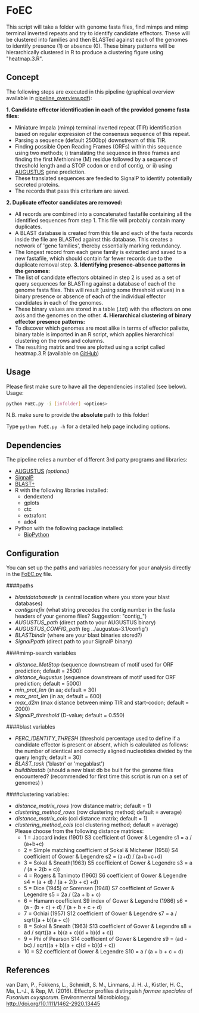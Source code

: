 # FoEC
This script will take a folder with genome fasta files, find mimps and mimp terminal inverted repeats and try to identify candidate effectors. These will be clustered into families and then BLASTed against each of the genomes to identify presence (1) or absence (0). These binary patterns will be hierarchically clustered in R to produce a clustering figure using "heatmap.3.R".

## Concept
The following steps are executed in this pipeline (graphical overview available in [pipeline_overview.pdf](pipeline_overview.pdf)):

**1. Candidate effector identification in each of the provided genome fasta files:**
  * Miniature Impala (mimp) terminal inverted repeat (TIR) identification based on regular expression of the consensus sequence of this repeat.
  * Parsing a sequence (default 2500bp) downstream of this TIR.
  * Finding possible Open Reading Frames (ORFs) within this sequence using two methods; i) translating the sequence in three frames and finding the first Methionine (M) residue followed by a sequence of threshold length and a STOP codon or end of contig, or ii) using [AUGUSTUS](http://bioinf.uni-greifswald.de/augustus/) gene prediction. 
  * These translated sequences are feeded to SignalP to identify potentially secreted proteins.
  * The records that pass this criterium are saved.

**2. Duplicate effector candidates are removed:**
  * All records are combined into a concatenated fastafile containing all the identified sequences from step 1. This file will probably contain many duplicates.
  * A BLAST database is created from this file and each of the fasta records inside the file are BLASTed against this database. This creates a network of 'gene families', thereby essentially marking redundancy.
  * The longest record from each gene family is extracted and saved to a new fastafile, which should contain far fewer records due to the duplicate removal step.
**3. Identifying presence-absence patterns in the genomes:**
  * The list of candidate effectors obtained in step 2 is used as a set of query sequences for BLASTing against a database of each of the genome fasta files. This will result (using some threshold values) in a binary presence or absence of each of the individual effector candidates in each of the genomes.
  * These binary values are stored in a table (.txt) with the effectors on one axis and the genomes on the other.
**4. Hierarchical clustering of binary effector presence patterns:**
  * To discover which genomes are most alike in terms of effector pallette, binary table is imported in an R script, which applies hierarchical clustering on the rows and columns.
  * The resulting matrix and tree are plotted using a script called heatmap.3.R (available on [GitHub](https://gist.github.com/nachocab/3853004))

## Usage
Please first make sure to have all the dependencies installed (see below).
Usage: 
```bash
python FoEC.py -i [infolder] <options>
```
N.B. make sure to provide the **absolute** path to this folder!

Type `python FoEC.py -h` for a detailed help page including options.

## Dependencies
The pipeline relies a number of different 3rd party programs and libraries:
* [AUGUSTUS](http://bioinf.uni-greifswald.de/augustus/) *(optional)*
* [SignalP](http://www.cbs.dtu.dk/cgi-bin/nph-sw_request?signalp)
* [BLAST+](https://blast.ncbi.nlm.nih.gov/Blast.cgi?PAGE_TYPE=BlastDocs&DOC_TYPE=Download)
* R with the following libraries installed:
  * dendextend
  * gplots
  * ctc
  * extrafont
  * ade4
* Python with the following package installed:
  * [BioPython](http://biopython.org/wiki/Download)

## Configuration
You can set up the paths and variables necessary for your analysis directly in the [FoEC.py](FoEC.py) file.

####paths
* *blastdatabasedir* (a central location where you store your blast databases)
* *contigprefix* (what string precedes the contig number in the fasta headers of your genome files? Suggestion: "contig_")
* *AUGUSTUS_path* (direct path to your AUGUSTUS binary)
* *AUGUSTUS_CONFIG_path* (eg ../augustus-3.1/config')
* *BLASTbindir* (where are your blast binaries stored?)
* *SignalPpath* (direct path to your SignalP binary)

####mimp-search variables
* *distance_MetStop* (sequence downstream of motif used for ORF prediction; default = 2500)
* *distance_Augustus* (sequence downstream of motif used for ORF prediction; default = 5000)
* *min_prot_len* (in aa; default = 30)
* *max_prot_len* (in aa; default = 600)
* *max_d2m* (max distance between mimp TIR and start-codon; default = 2000)
* *SignalP_threshold* (D-value; default = 0.550)

####blast variables
* *PERC_IDENTITY_THRESH* (threshold percentage used to define if a candidate effector is present or absent, which is calculated as follows: the number of identical and correctly aligned nucleotides divided by the query length; default = 30)
* *BLAST_task* ('blastn' or 'megablast')
* *buildblastdb* (should a new blast db be built for the genome files encountered? (recommended for first time this script is run on a set of genomes) )

####clustering variables:
* *distance_matrix_rows* (row distance matrix; default = 1)
* *clustering_method_rows* (row clustering method; default = average)
* *distance_matrix_cols* (col distance matrix; default = 1)
* *clustering_method_cols* (col clustering method; default = average)
  Please choose from the following distance matrices:
  * 1 = Jaccard index (1901) S3 coefficient of Gower & Legendre s1 = a / (a+b+c)
  * 2 = Simple matching coefficient of Sokal & Michener (1958) S4 coefficient of Gower & Legendre s2 = (a+d) / (a+b+c+d)
  * 3 = Sokal & Sneath(1963) S5 coefficient of Gower & Legendre s3 = a / (a + 2(b + c))
  * 4 = Rogers & Tanimoto (1960) S6 coefficient of Gower & Legendre s4 = (a + d) / (a + 2(b + c) +d)
  * 5 = Dice (1945) or Sorensen (1948) S7 coefficient of Gower & Legendre s5 = 2a / (2a + b + c)
  * 6 = Hamann coefficient S9 index of Gower & Legendre (1986) s6 = (a - (b + c) + d) / (a + b + c + d)
  * 7 = Ochiai (1957) S12 coefficient of Gower & Legendre s7 = a / sqrt((a + b)(a + c))
  * 8 = Sokal & Sneath (1963) S13 coefficient of Gower & Legendre s8 = ad / sqrt((a + b)(a + c)(d + b)(d + c))
  * 9 = Phi of Pearson S14 coefficient of Gower & Legendre s9 = (ad - bc) / sqrt((a + b)(a + c)(d + b)(d + c))
  * 10 = S2 coefficient of Gower & Legendre S10 = a / (a + b + c + d)

## References
van Dam, P., Fokkens, L., Schmidt, S. M., Linmans, J. H. J., Kistler, H. C., Ma, L.-J., & Rep, M. (2016). Effector profiles distinguish <I>formae speciales </I>of <I>Fusarium oxysporum</I>. Environmental Microbiology. http://doi.org/10.1111/1462-2920.13445